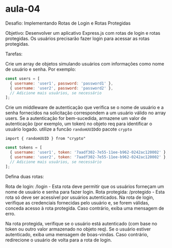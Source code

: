 # aula-04

Desafio: Implementando Rotas de Login e Rotas Protegidas

Objetivo:
Desenvolver um aplicativo Express.js com rotas de login e rotas protegidas. Os usuários precisarão fazer login para acessar as rotas protegidas.

Tarefas:

Crie um array de objetos simulando usuários com informações como nome de usuário e senha. Por exemplo:

```javascript
const users = [
  { username: 'user1', password: 'password1' },
  { username: 'user2', password: 'password2' },
  // Adicione mais usuários, se necessário
];
```

Crie um middleware de autenticação que verifica se o nome de usuário e a senha fornecidos na solicitação correspondem a um usuário válido no array users. Se a autenticação for bem-sucedida, armazene um valor de autenticação (por exemplo, um token) no objeto req para identificar o usuário logado. utilize a funcão `randomUUID`do pacote `crypto`

`import { randomUUID } from "crypto"`

```javascript
const tokens = [
  { username: 'user1', token: '7aadf302-7e55-11ee-b962-0242ac120002' },
  { username: 'user2', token: '7aadf302-7e55-11ee-b962-0242ac120002' },
  // Adicione mais usuários, se necessário
];
```

Defina duas rotas:

Rota de login: /login - Esta rota deve permitir que os usuários forneçam um nome de usuário e senha para fazer login.
Rota protegida: /protegido - Esta rota só deve ser acessível por usuários autenticados.
Na rota de login, verifique as credenciais fornecidas pelo usuário e, se forem válidas, conceda acesso à rota protegida. Caso contrário, exiba uma mensagem de erro.

Na rota protegida, verifique se o usuário está autenticado (com base no token ou outro valor armazenado no objeto req). Se o usuário estiver autenticado, exiba uma mensagem de boas-vindas. Caso contrário, redirecione o usuário de volta para a rota de login.
